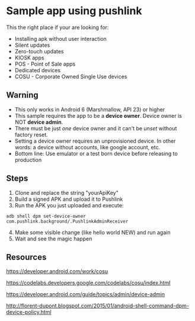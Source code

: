 # Sample app using pushlink
This the right place if your are looking for:

* Installing apk without user interaction
* Silent updates
* Zero-touch updates
* KIOSK apps
* POS - Point of Sale apps
* Dedicated devices
* COSU - Corporate Owned Single Use devices

## Warning
* This only works in Android 6 (Marshmallow, API 23) or higher
* This sample requires the app to be a **device owner**. Device owner is NOT **device admin**.
* There must be just *one* device owner and it can't be *unset* without factory reset.
* Setting a device owner requires an unprovisioned device. In other words: a device without accounts, like google account, etc.
* Bottom line: Use emulator or a test born device before releasing to production

## Steps
1. Clone and replace the string "yourApiKey"
2. Build a signed APK and upload it to Pushlink
3. Run the APK you just uploaded and execute: 
```
adb shell dpm set-device-owner com.pushlink.background/.PushlinkAdminReceiver
```
4. Make some visible change (like hello world NEW) and run again
5. Wait and see the magic happen

## Resources
https://developer.android.com/work/cosu

https://codelabs.developers.google.com/codelabs/cosu/index.html

https://developer.android.com/guide/topics/admin/device-admin

http://florent-dupont.blogspot.com/2015/01/android-shell-command-dpm-device-policy.html
